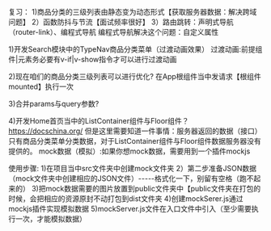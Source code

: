 复习：
1)商品分类的三级列表由静态变为动态形式【获取服务器数据：解决跨域问题】
2）函数防抖与节流【面试频率很好】
3）路由跳转：声明式导航（router-link）、编程式导航
编程式导航解决这个问题：自定义属性



1)开发Search模块中的TypeNav商品分类菜单（过渡动画效果）
过渡动画:前提组件|元素务必要有v-if|v-show指令才可以进行过渡动画

2)现在咱们的商品分类三级列表可以进行优化?
在App根组件当中发请求【根组件mounted】执行一次

3)合并params与query参数?


4)开发Home首页当中的ListContainer组件与Floor组件？
https://docschina.org/
但是这里需要知道一件事情：服务器返回的数据（接口）只有商品分类菜单分类数据，对于ListContainer组件与Floor组件数据服务器没有提供的。
mock数据（模拟）:如果你想mock数据，需要用到一个插件mockjs

使用步骤:
1)在项目当中src文件夹中创建mock文件夹
2）第二步准备JSON数据（mock文件夹中创建相应的JSON文件）-----格式化一下，别留有空格（跑不起来的）
3)把mock数据需要的图片放置到public文件夹中【public文件夹在打包的时候，会把相应的资源原封不动打包到dist文件夹
4)创建mockSerer.js通过mockjs插件实现模拟数据
5)mockServer.js文件在入口文件中引入（至少需要执行一次，才能模拟数据）

